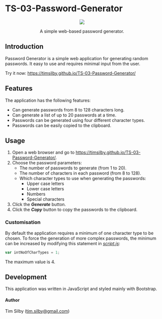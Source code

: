 # TS-03-Password-Generator

<div align="center">
	<img src="https://user-images.githubusercontent.com/69242373/91720207-12db9600-ebda-11ea-95df-5b98da88e749.png">
</div>

<p align="center">
A simple web-based password generator.
</p>

## Introduction

Password Generator is a simple web application for generating random passwords. It easy to use and requires minimal input from the user.

Try it now: <https://timsilby.github.io/TS-03-Password-Generator/>

## Features

The application has the following features:

* Can generate passwords from 8 to 128 characters long.
* Can generate a list of up to 20 passwords at a time.
* Passwords can be generated using four different character types.
* Passwords can be easily copied to the clipboard.

## Usage

1. Open a web browser and go to <https://timsilby.github.io/TS-03-Password-Generator/>.
2. Choose the password parameters:
   * The number of passwords to generate (from 1 to 20).
   * The number of characters in each password (from 8 to 128).
   * Which character types to use when generating the passwords:
     * Upper case letters
     * Lower case letters
     * Numbers
     * Special characters
3. Click the _**Generate**_ button.
4. Click the _**Copy**_ button to copy the passwords to the clipboard.

### Customisation

By default the application requires a minimum of one character type to be chosen. To force the generation of more complex passwords, the minimum can be increased by modifying this statement in [_script.js_](script.js):
```javascript
var intNoOfCharTypes = 1;
```
The maximum value is 4.

## Development

This application was written in JavaScript and styled mainly with Bootstrap.

#### Author

Tim Silby (tim.silby@gmail.com)



